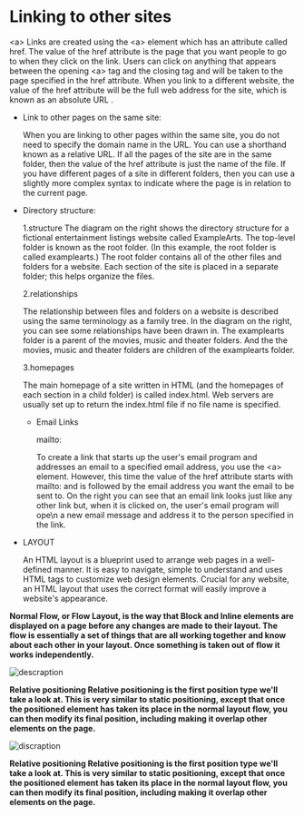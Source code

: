 # Linking to other sites

\<a>
Links are created using the \<a> element which has an attribute called href. The value of the href attribute is the page that you want people to go to when they click on the link.
Users can click on anything that appears between the opening \<a> tag and the closing </a> tag and will be taken to the page specified in the href attribute.
When you link to a different website, the value of the href attribute will be the full web address for the site, which is known as an absolute URL .

- Link to other pages on the same site:

  When you are linking to other pages within the same site,
you do not need to specify the domain name in the URL. You can use a shorthand known as a relative URL.
If all the pages of the site are in the same folder, then the value of the href attribute is just the name of the file.
If you have different pages of a site in different folders, then you can use a slightly more complex syntax to indicate where the page is in relation to the current page.

- Directory structure:

  1.structure
The diagram on the right shows the directory structure for a fictional entertainment listings website called ExampleArts.
The top-level folder is known
as the root folder. (In this example, the root folder is called examplearts.) The root folder contains all of the other files and folders for a website.
Each section of the site is placed in a separate folder; this helps organize the files.

  2.relationships

  The relationship between files and folders on a website is described using the same terminology as a family tree.
In the diagram on the right, you can see some relationships have been drawn in.
The examplearts folder is a parent of the movies, music and theater folders. And the the movies, music and theater folders are children of the examplearts folder.

   3.homepages

  The main homepage of a site written in HTML (and the homepages of each section in a child folder) is called index.html.
  Web servers are usually set up to return the index.html file if no file name is specified.

  - Email Links

    mailto:

    To create a link that starts up
the user's email program and addresses an email to a specified email address, you use the \<a> element. However, this time the value of the href attribute starts with mailto: and is followed by the email address you want the email to be sent to.
On the right you can see that an email link looks just like any other link but, when it is clicked on, the user's email program will ope\n a new email message and address it to the person specified in the link.

- LAYOUT

    An HTML layout is a blueprint used to arrange web pages in a well-defined manner. It is easy to navigate, simple to understand and uses HTML tags to customize web design elements. Crucial for any website, an HTML layout that uses the correct format will easily improve a website's appearance.

**Normal Flow, or Flow Layout, is the way that Block and Inline elements are displayed on a page before any changes are made to their layout. The flow is essentially a set of things that are all working together and know about each other in your layout. Once something is taken out of flow it works independently.**

![descraption](https://slideplayer.com/slide/2408990/9/images/76/Notes+based+on+JC+Jackson+s+notes+and+GV+Jourdan+s+modifications.jpg)

**Relative positioning
Relative positioning is the first position type we'll take a look at. This is very similar to static positioning, except that once the positioned element has taken its place in the normal layout flow, you can then modify its final position, including making it overlap other elements on the page.**

![discraption](https://www.internetingishard.com/html-and-css/advanced-positioning/css-positioning-schemes-790d5b.png)

**Relative positioning
Relative positioning is the first position type we'll take a look at. This is very similar to static positioning, except that once the positioned element has taken its place in the normal layout flow, you can then modify its final position, including making it overlap other elements on the page.**
